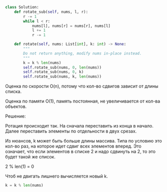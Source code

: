 ```python
class Solution:
    def rotate_sub(self, nums, l, r):
        r -= 1
        while l < r:
            nums[l], nums[r] = nums[r], nums[l]
            l += 1
            r -= 1

    def rotate(self, nums: List[int], k: int) -> None:
        """
        Do not return anything, modify nums in-place instead.
        """
        k = k % len(nums)
        self.rotate_sub(nums, 0, len(nums))
        self.rotate_sub(nums, 0, k)
        self.rotate_sub(nums, k, len(nums))
```
Оценка по скорости O(n), потому что кол-во сдвигов зависит от длины списка.

Оценка по памяти O(1), память постоянная, не увеличивается от кол-ва объектов.

Решение:

Ротация происходит так. На сначала переставить из конца в начало.
Далее переставить элементы по отдельности в двух срезах.

Из нюансов, k может быть больше длины массива. 
Типа по условию это кол-во раз, на которое идет сдвиг всех элементов вперед. 
Это означает, что если элементов в списке 2 и надо сдвинуть на 2, 
то это будет такой же список.

2 % len(1) = 0

Чтоб не двигать лишнего вычисляется новый k.
```python
k = k % len(nums)
```
